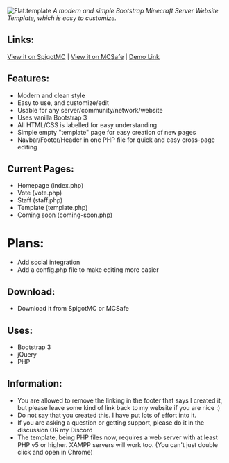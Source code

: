 ![Flat.template](https://raw.githubusercontent.com/ThatTonybo/FlatTemplate/master/img/flat-logo1.png)
*A modern and simple Bootstrap Minecraft Server Website Template, which is easy to customize.*

## Links:
[View it on SpigotMC](https://www.spigotmc.org/resources/flat-a-simple-minecraft-website-template.47063/) | 
[View it on MCSafe](https://mcsafe.org/resources/flat-a-simple-minecraft-website-template.4/) | 
[Demo Link](https://tonybo.me/demo/flat/)

## Features:
- Modern and clean style
- Easy to use, and customize/edit
- Usable for any server/community/network/website
- Uses vanilla Bootstrap 3
- All HTML/CSS is labelled for easy understanding
- Simple empty "template" page for easy creation of new pages
- Navbar/Footer/Header in one PHP file for quick and easy cross-page editing

## Current Pages:
- Homepage (index.php)
- Vote (vote.php)
- Staff (staff.php)
- Template (template.php)
- Coming soon (coming-soon.php)

# Plans:
- Add social integration
- Add a config.php file to make editing more easier

## Download:
- Download it from SpigotMC or MCSafe

## Uses:
- Bootstrap 3
- jQuery
- PHP

## Information:
- You are allowed to remove the linking in the footer that says I created it, but please leave some kind of link back to my website if you are nice :)
- Do not say that you created this. I have put lots of effort into it.
- If you are asking a question or getting support, please do it in the discussion OR my Discord
- The template, being PHP files now, requires a web server with at least PHP v5 or higher. XAMPP servers will work too. (You can't just double click and open in Chrome)
